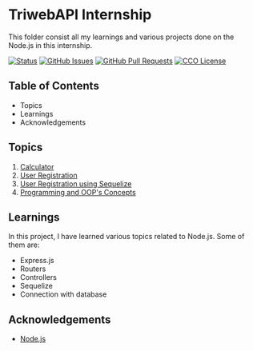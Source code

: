 # TriwebAPI Internship
This folder consist all my learnings and various projects done on the Node.js in this internship.

[![Status](https://img.shields.io/badge/status-active-success.svg)](https://github.com/krish3742/TriwebAPI-Learning/) [![GitHub Issues](https://img.shields.io/github/issues/krish3742/TriwebAPI-Learning.svg)](https://github.com/krish3742/TriwebAPI-Learning/issues) [![GitHub Pull Requests](https://img.shields.io/github/issues-pr/krish3742/TriwebAPI-Learning.svg)](https://github.com/krish3742/TriwebAPI-Learning/pulls) [![CCO License](https://img.shields.io/badge/license-CCO-yellow.svg)](https://creativecommons.org/publicdomain/zero/1.0/)

## Table of Contents

 - Topics
 - Learnings
 - Acknowledgements

## Topics
1. [Calculator](https://github.com/krish3742/TriwebAPI-Learning/blob/main/NodeJS/Calculator/readme.md)
2. [User Registration](https://github.com/krish3742/TriwebAPI-Learning/blob/main/NodeJS/User/readme.md)
3. [User Registration using Sequelize](https://github.com/krish3742/TriwebAPI-Learning/blob/main/NodeJS/User_Sequelize/readme.md)
4. [Programming and OOP's Concepts](https://github.com/krish3742/TriwebAPI-Learning/blob/main/NodeJS/Programming_OOPs/readme.md)
   
## Learnings

In this project, I have learned various topics related to Node.js. Some of them are:

- Express.js
- Routers
- Controllers
- Sequelize
- Connection with database

## Acknowledgements

 - [Node.js](https://www.youtube.com/playlist?list=PLIfcYFqzDXHn8kzm8BT9zX8GYGKl9R0mw)
